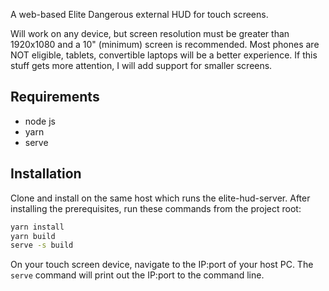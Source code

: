 A web-based Elite Dangerous external HUD for touch screens.

Will work on any device, but screen resolution must be greater than 1920x1080 and a 10" (minimum) screen is recommended.
Most phones are NOT eligible, tablets, convertible laptops will be a better experience. If this stuff gets more attention, I will add support for smaller screens.

## Requirements

- node js
- yarn
- serve

## Installation

Clone and install on the same host which runs the elite-hud-server.
After installing the prerequisites, run these commands from the project root:

```sh
yarn install
yarn build
serve -s build
```

On your touch screen device, navigate to the IP:port of your host PC. The `serve` command will print out the IP:port to the command line.